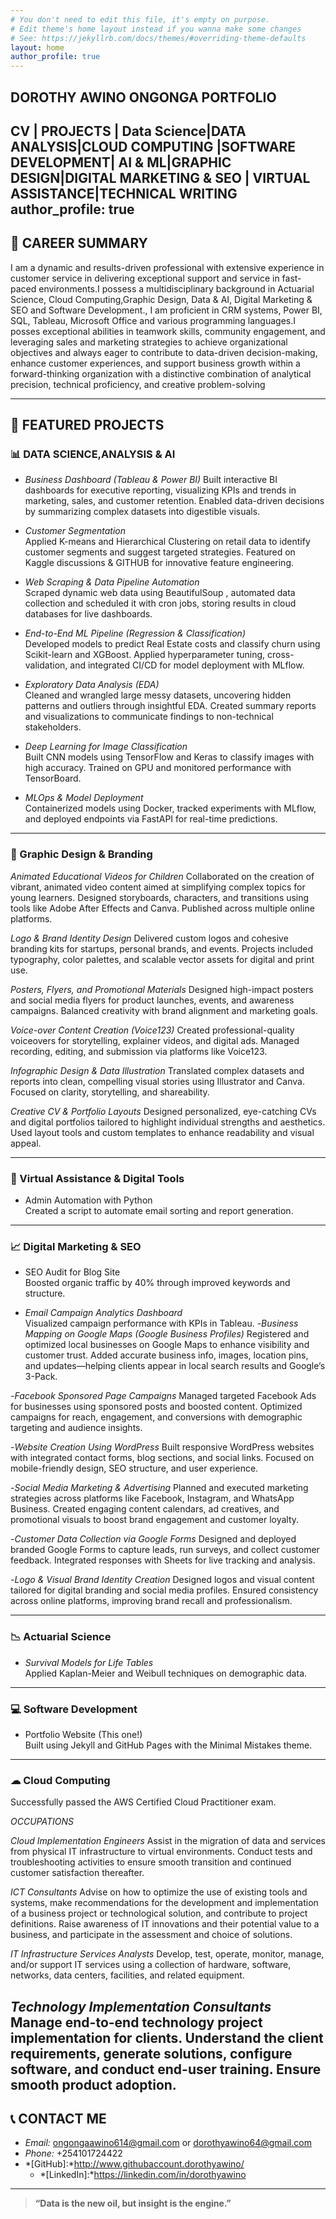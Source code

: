 ```yaml
---
# You don't need to edit this file, it's empty on purpose.
# Edit theme's home layout instead if you wanna make some changes
# See: https://jekyllrb.com/docs/themes/#overriding-theme-defaults
layout: home
author_profile: true
---
```

DOROTHY AWINO ONGONGA PORTFOLIO
---

 CV | PROJECTS | Data Science|DATA ANALYSIS|CLOUD COMPUTING |SOFTWARE DEVELOPMENT| AI & ML|GRAPHIC DESIGN|DIGITAL MARKETING & SEO | VIRTUAL ASSISTANCE|TECHNICAL WRITING
author_profile: true
---

## 💼 CAREER SUMMARY

I am a dynamic and results-driven professional with extensive experience in customer service  in delivering exceptional support and service in fast-paced environments.I possess a multidisciplinary background in Actuarial Science, Cloud Computing,Graphic Design, Data & AI, Digital Marketing & SEO and Software Development., I am proficient in CRM systems, Power BI, SQL, Tableau, Microsoft Office and various programming languages.I posses exceptional abilities in teamwork skills, community engagement, and leveraging sales and marketing strategies to achieve organizational objectives and always eager to contribute to data-driven decision-making, enhance customer experiences, and support business growth within a forward-thinking organization with a distinctive combination of analytical precision, technical proficiency, and creative problem-solving

---

## 🚀 FEATURED PROJECTS

### 📊 DATA SCIENCE,ANALYSIS & AI

- *Business Dashboard (Tableau & Power BI)* 
  Built interactive BI dashboards for executive reporting, visualizing KPIs and trends in marketing, sales, and customer retention. Enabled data-driven decisions by summarizing complex datasets into digestible visuals.

- *Customer Segmentation*  
  Applied K-means and Hierarchical Clustering on retail data to identify customer segments and suggest targeted strategies. Featured on Kaggle discussions & GITHUB for innovative feature engineering.

- *Web Scraping & Data Pipeline Automation*  
  Scraped dynamic web data using BeautifulSoup , automated data collection and scheduled it with cron jobs, storing results in cloud databases for live dashboards.

- *End-to-End ML Pipeline (Regression & Classification)*  
  Developed models to predict  Real Estate costs and classify churn using Scikit-learn and XGBoost. Applied hyperparameter tuning, cross-validation, and integrated CI/CD for model deployment with MLflow.

- *Exploratory Data Analysis (EDA)*  
  Cleaned and wrangled large messy datasets, uncovering hidden patterns and outliers through insightful EDA. Created summary reports and visualizations to communicate findings to non-technical stakeholders.

- *Deep Learning for Image Classification*  
  Built CNN models using TensorFlow and Keras to classify images with high accuracy. Trained on GPU and monitored performance with TensorBoard.

- *MLOps & Model Deployment*  
  Containerized models using Docker, tracked experiments with MLflow, and deployed endpoints via FastAPI for real-time predictions.

---

### 🎨 Graphic Design & Branding
*Animated Educational Videos for Children*
Collaborated on the creation of vibrant, animated video content aimed at simplifying complex topics for young learners. Designed storyboards, characters, and transitions using tools like Adobe After Effects and Canva. Published across multiple online platforms.

*Logo & Brand Identity Design*
Delivered custom logos and cohesive branding kits for startups, personal brands, and events. Projects included typography, color palettes, and scalable vector assets for digital and print use.

*Posters, Flyers, and Promotional Materials*
Designed high-impact posters and social media flyers for product launches, events, and awareness campaigns. Balanced creativity with brand alignment and marketing goals.

*Voice-over Content Creation (Voice123)*
Created professional-quality voiceovers for storytelling, explainer videos, and digital ads. Managed recording, editing, and submission via platforms like Voice123.

*Infographic Design & Data Illustration*
Translated complex datasets and reports into clean, compelling visual stories using Illustrator and Canva. Focused on clarity, storytelling, and shareability.

*Creative CV & Portfolio Layouts*
Designed personalized, eye-catching CVs and digital portfolios tailored to highlight individual strengths and aesthetics. Used layout tools and custom templates to enhance readability and visual appeal.

---

### 🤖 Virtual Assistance & Digital Tools
- Admin Automation with Python  
  Created a script to automate email sorting and report generation.

---

### 📈 Digital Marketing & SEO
- SEO Audit for Blog Site  
  Boosted organic traffic by 40% through improved keywords and structure.

- *Email Campaign Analytics Dashboard*  
  Visualized campaign performance with KPIs in Tableau.
-*Business Mapping on Google Maps (Google Business Profiles)*
Registered and optimized local businesses on Google Maps to enhance visibility and customer trust. Added accurate business info, images, location pins, and updates—helping clients appear in local search results and Google’s 3-Pack.

-*Facebook Sponsored Page Campaigns*
Managed targeted Facebook Ads for businesses using sponsored posts and boosted content. Optimized campaigns for reach, engagement, and conversions with demographic targeting and audience insights.

-*Website Creation Using WordPress*
Built responsive WordPress websites with integrated contact forms, blog sections, and social links. Focused on mobile-friendly design, SEO structure, and user experience.

-*Social Media Marketing & Advertising*
Planned and executed marketing strategies across platforms like Facebook, Instagram, and WhatsApp Business. Created engaging content calendars, ad creatives, and promotional visuals to boost brand engagement and customer loyalty.

-*Customer Data Collection via Google Forms*
Designed and deployed branded Google Forms to capture leads, run surveys, and collect customer feedback. Integrated responses with Sheets for live tracking and analysis.

-*Logo & Visual Brand Identity Creation*
Designed logos and visual content tailored for digital branding and social media profiles. Ensured consistency across online platforms, improving brand recall and professionalism.


---

### 📉 Actuarial Science
- *Survival Models for Life Tables*  
  Applied Kaplan-Meier and Weibull techniques on demographic data.

---

### 💻 Software Development
- Portfolio Website (This one!)  
  Built using Jekyll and GitHub Pages with the Minimal Mistakes theme.

---

### ☁ Cloud Computing
 
Successfully passed the AWS Certified Cloud Practitioner exam.

*OCCUPATIONS*

*Cloud Implementation Engineers*
Assist in the migration of data and services from physical IT infrastructure to virtual environments. Conduct tests and troubleshooting activities to ensure smooth transition and continued customer satisfaction thereafter.

*ICT Consultants*
Advise on how to optimize the use of existing tools and systems, make recommendations for the development and implementation of a business project or technological solution, and contribute to project definitions. Raise awareness of IT innovations and their potential value to a business, and participate in the assessment and choice of solutions.

*IT Infrastructure Services Analysts*
Develop, test, operate, monitor, manage, and/or support IT services using a collection of hardware, software, networks, data centers, facilities, and related equipment.

*Technology Implementation Consultants*
Manage end-to-end technology project implementation for clients. Understand the client requirements, generate solutions, configure software, and conduct end-user training. Ensure smooth product adoption.
---

## 📞 CONTACT ME

- *Email:* ongongaawino614@gmail.com or dorothyawino64@gmail.com
- *Phone:* +254101724422 
- *[GitHub]:*http://www.githubaccount.dorothyawino/
  - *[LinkedIn]:*https://linkedin.com/in/dorothyawino
---

> **“Data is the new oil, but insight is the engine.”**
